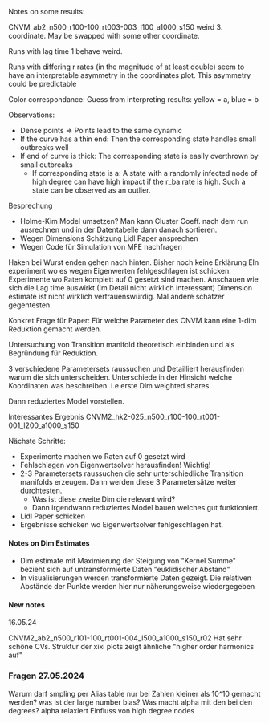 Notes on some results:

CNVM_ab2_n500_r100-100_rt003-003_l100_a1000_s150
weird 3. coordinate. May be swapped with some other coordinate.

Runs with lag time 1 behave weird.

Runs with differing r rates (in the magnitude of at least double) seem to have
an interpretable asymmetry in the coordinates plot. 
This asymmetry could be predictable

Color correspondance: Guess from interpreting results: yellow = a, blue = b

Observations:
* Dense points => Points lead to the same dynamic
* If the curve has a thin end: Then the corresponding state handles small outbreaks well
* If end of curve is thick: The corresponding state is easily overthrown by small outbreaks
  * If corresponding state is a: A state with a randomly infected node of high degree can have high impact if the r_ba rate is high. Such a state can be observed as an outlier.


Besprechung
* Holme-Kim Model umsetzen? Man kann Cluster Coeff. nach dem run ausrechnen und in der Datentabelle dann danach sortieren.
* Wegen Dimensions Schätzung Lidl Paper ansprechen
* Wegen Code für Simulation von MFE nachfragen


Haken bei Wurst enden gehen nach hinten. Bisher noch keine Erklärung 
EIn experiment wo es wegen Eigenwerten fehlgeschlagen ist schicken.
Experimente wo Raten komplett auf 0 gesetzt sind machen.
Anschauen wie sich die Lag time auswirkt (Im Detail nicht wirklich interessant)
Dimension estimate ist nicht wirklich vertrauenswürdig. Mal andere schätzer gegentesten.

Konkret Frage für Paper: Für welche Parameter des CNVM kann eine 1-dim Reduktion gemacht werden.

Untersuchung von Transition manifold theoretisch einbinden und als Begründung für Reduktion.

3 verschiedene Parametersets raussuchen und Detailliert herausfinden warum die sich unterscheiden. 
Unterschiede in der Hinsicht welche Koordinaten was beschreiben. i.e erste Dim weighted shares.

Dann reduziertes Model vorstellen.

Interessantes Ergebnis CNVM2_hk2-025_n500_r100-100_rt001-001_l200_a1000_s150

Nächste Schritte:

* Experimente machen wo Raten auf 0 gesetzt wird
* Fehlschlagen von Eigenwertsolver herausfinden! Wichtig!
* 2-3 Parametersets raussuchen die sehr unterschiedliche Transition manifolds erzeugen. Dann werden diese 3 Parametersätze weiter durchtesten.
  * Was ist diese zweite Dim die relevant wird?
  * Dann irgendwann reduziertes Model bauen welches gut funktioniert.
* Lidl Paper schicken
* Ergebnisse schicken wo Eigenwertsolver fehlgeschlagen hat.


#### Notes on Dim Estimates 

* Dim estimate mit Maximierung der Steigung von "Kernel Summe" bezieht sich auf untransformierte Daten "euklidischer Abstand"
* In visualisierungen werden transformierte Daten gezeigt. Die relativen Abstände der Punkte werden hier nur näherungsweise wiedergegeben


#### New notes
16.05.24

CNVM2_ab2_n500_r101-100_rt001-004_l500_a1000_s150_r02 Hat sehr schöne CVs. Struktur der xixi plots zeigt ähnliche "higher order harmonics auf"

### Fragen 27.05.2024

Warum darf smpling per Alias table nur bei Zahlen kleiner als 10^10 gemacht werden? was ist der large number bias?
Was macht alpha mit den bei den degrees? alpha relaxiert Einfluss von high degree nodes